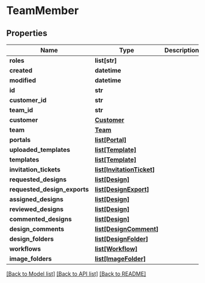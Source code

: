 # TeamMember

## Properties
Name | Type | Description | Notes
------------ | ------------- | ------------- | -------------
**roles** | **list[str]** |  | 
**created** | **datetime** |  | [optional] 
**modified** | **datetime** |  | [optional] 
**id** | **str** |  | [optional] 
**customer_id** | **str** |  | [optional] 
**team_id** | **str** |  | [optional] 
**customer** | [**Customer**](Customer.md) |  | [optional] 
**team** | [**Team**](Team.md) |  | [optional] 
**portals** | [**list[Portal]**](Portal.md) |  | [optional] 
**uploaded_templates** | [**list[Template]**](Template.md) |  | [optional] 
**templates** | [**list[Template]**](Template.md) |  | [optional] 
**invitation_tickets** | [**list[InvitationTicket]**](InvitationTicket.md) |  | [optional] 
**requested_designs** | [**list[Design]**](Design.md) |  | [optional] 
**requested_design_exports** | [**list[DesignExport]**](DesignExport.md) |  | [optional] 
**assigned_designs** | [**list[Design]**](Design.md) |  | [optional] 
**reviewed_designs** | [**list[Design]**](Design.md) |  | [optional] 
**commented_designs** | [**list[Design]**](Design.md) |  | [optional] 
**design_comments** | [**list[DesignComment]**](DesignComment.md) |  | [optional] 
**design_folders** | [**list[DesignFolder]**](DesignFolder.md) |  | [optional] 
**workflows** | [**list[Workflow]**](Workflow.md) |  | [optional] 
**image_folders** | [**list[ImageFolder]**](ImageFolder.md) |  | [optional] 

[[Back to Model list]](../README.md#documentation-for-models) [[Back to API list]](../README.md#documentation-for-api-endpoints) [[Back to README]](../README.md)



